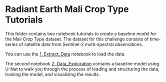# Radiant Earth Mali Crop Type Tutorials

This folder contains two notebook tutorials to create a baseline model for the Mali Crop Type dataset. The dataset for this challenge consists of time-series of satellite data from Sentinel-2 multi-spectral observations.

You can use the [1. Extract_Data](https://github.com/radiantearth/mlhub-tutorials/blob/mali-crop-type/notebooks/2019%20Mali%20Crop%20Type%20Dataset/1.%20Extract_Data.ipynb) notebook to load the data. 

The second notebook [2. Data_Exploration](https://github.com/radiantearth/mlhub-tutorials/blob/mali-crop-type/notebooks/2019%20Mali%20Crop%20Type%20Dataset/2.%20Data_Exploration.ipynb) contains a baseline model using U-Net to walk you through the process of loading and structuring the data, training the model, and visualizing the results.

 
